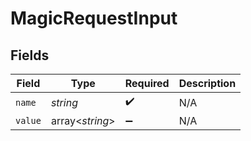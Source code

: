 # MagicRequestInput


## Fields

| Field              | Type               | Required           | Description        |
| ------------------ | ------------------ | ------------------ | ------------------ |
| `name`             | *string*           | :heavy_check_mark: | N/A                |
| `value`            | array<*string*>    | :heavy_minus_sign: | N/A                |